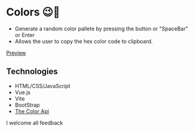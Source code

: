 # Colors :wink::small_orange_diamond:

- Generate a random color pallete by pressing the button or "SpaceBar" or Enter 
-  Allows the user to copy the hex color code to clipboard.


[Preview](https://color-pallete-generator55.netlify.app/)

## Technologies

- HTML/CSS/JavaScript
- Vue.js
- Vite
- BootStrap
- [The Color Api](https://www.thecolorapi.com/)


I welcome all feedback
